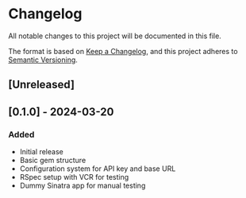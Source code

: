 # Changelog

All notable changes to this project will be documented in this file.

The format is based on [Keep a Changelog](https://keepachangelog.com/en/1.0.0/),
and this project adheres to [Semantic Versioning](https://semver.org/spec/v2.0.0.html).

## [Unreleased]

## [0.1.0] - 2024-03-20

### Added

- Initial release
- Basic gem structure
- Configuration system for API key and base URL
- RSpec setup with VCR for testing
- Dummy Sinatra app for manual testing
